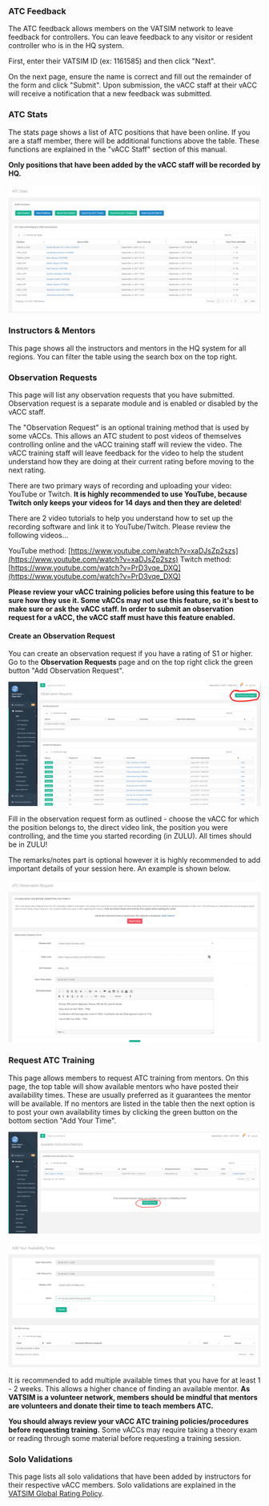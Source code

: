### ATC Feedback
The ATC feedback allows members on the VATSIM network to leave feedback for controllers. You can leave feedback to any visitor or resident controller who is in the HQ system.

First, enter their VATSIM ID (ex: 1161585) and then click "Next".

On the next page, ensure the name is correct and fill out the remainder of the form and click "Submit". Upon submission, the vACC staff at their vACC will receive a notification that a new feedback was submitted.

### ATC Stats
The stats page shows a list of ATC positions that have been online. If you are a staff member, there will be additional functions above the table. These functions are explained in the "vACC Staff" section of this manual.

**Only positions that have been added by the vACC staff will be recorded by HQ.**

![](/assets/Capture.PNG)

### Instructors & Mentors
This page shows all the instructors and mentors in the HQ system for all regions. You can filter the table using the search box on the top right.

### Observation Requests
This page will list any observation requests that you have submitted. Observation request is a separate module and is enabled or disabled by the vACC staff. 

The "Observation Request" is an optional training method that is used by some vACCs. This allows an ATC student to post videos of themselves controlling online and the vACC training staff will review the video. The vACC training staff will leave feedback for the video to help the student understand how they are doing at their current rating before moving to the next rating.

There are two primary ways of recording and uploading your video: YouTube or Twitch. **It is highly recommended to use YouTube, because Twitch only keeps your videos for 14 days and then they are deleted**!

There are 2 video tutorials to help you understand how to set up the recording software and link it to YouTube/Twitch. Please review the following videos...

YouTube method: [https://www.youtube.com/watch?v=xaDJsZp2szs](https://www.youtube.com/watch?v=xaDJsZp2szs)
Twitch method: [https://www.youtube.com/watch?v=PrD3vqe_DXQ](https://www.youtube.com/watch?v=PrD3vqe_DXQ)

**Please review your vACC training policies before using this feature to be sure how they use it. Some vACCs may not use this feature, so it's best to make sure or ask the vACC staff. In order to submit an observation request for a vACC, the vACC staff must have this feature enabled.**

#### Create an Observation Request
You can create an observation request if you have a rating of S1 or higher. Go to the **Observation Requests** page and on the top right click the green button "Add Observation Request".

![](/assets/obsreq1.PNG)

Fill in the observation request form as outlined - choose the vACC for which the position belongs to, the direct video link, the position you were controlling, and the time you started recording (in ZULU). All times should be in ZULU!

The remarks/notes part is optional however it is highly recommended to add important details of your session here. An example is shown below.

![](/assets/obsreq2.PNG)

### Request ATC Training
This page allows members to request ATC training from mentors. On this page, the top table will show available mentors who have posted their availability times. These are usually preferred as it guarantees the mentor will be available. If no mentors are listed in the table then the next option is to post your own availability times by clicking the green button on the bottom section "Add Your Time". 

![](/assets/reqmentor.PNG)

![](/assets/reqmentor2.PNG)

It is recommended to add multiple available times that you have for at least 1 - 2 weeks. This allows a higher chance of finding an available mentor. **As VATSIM is a volunteer network, members should be mindful that mentors are volunteers and donate their time to teach members ATC.**

**You should always review your vACC ATC training policies/procedures before requesting training.** Some vACCs may require taking a theory exam or reading through some material before requesting a training session.

### Solo Validations
This page lists all solo validations that have been added by instructors for their respective vACC members. Solo validations are explained in the [VATSIM Global Rating Policy](https://www.vatsim.net/documents/global-ratings-policy).